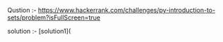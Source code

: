 Qustion :- https://www.hackerrank.com/challenges/py-introduction-to-sets/problem?isFullScreen=true

solution :- [solution1](
